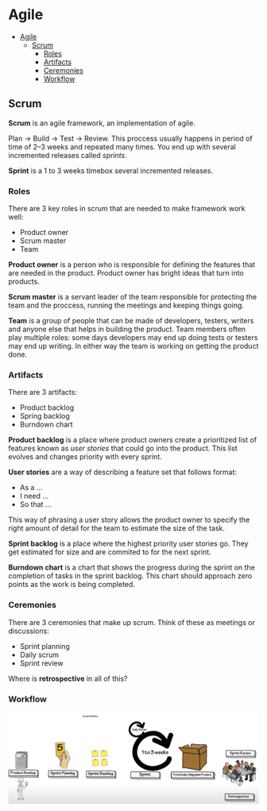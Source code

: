 # Agile

- [Agile](#agile)
  - [Scrum](#scrum)
    - [Roles](#roles)
    - [Artifacts](#artifacts)
    - [Ceremonies](#ceremonies)
    - [Workflow](#workflow)

## Scrum

**Scrum** is an agile framework, an implementation of agile.

Plan -> Build -> Test -> Review. This proccess usually happens in period of time of 2–3 weeks and repeated many times. You end up with several incremented releases called *sprints*.

**Sprint** is a 1 to 3 weeks timebox several incremented releases.

### Roles

There are 3 key roles in scrum that are needed to make framework work well:

- Product owner
- Scrum master
- Team

**Product owner** is a person who is responsible for defining the features that are needed in the product. Product owner has bright ideas that turn into products.

**Scrum master** is a servant leader of the team responsible for protecting the team and the proccess, running the meetings and keeping things going.

**Team** is a group of people that can be made of developers, testers, writers and anyone else that helps in building the product. Team members often play multiple roles: some days developers may end up doing tests or testers may end up writing. In either way the team is working on getting the product done.

### Artifacts

There are 3 artifacts:

- Product backlog
- Spring backlog
- Burndown chart

**Product backlog** is a place where product owners create a prioritized list of features known as *user stories* that could go into the product. This list evolves and changes priority with every sprint.

**User stories** are a way of describing a feature set that follows format:

- As a ...
- I need ...
- So that ...

This way of phrasing a user story allows the product owner to specify the right amount of detail for the team to estimate the size of the task.

**Sprint backlog** is a place where the highest priority user stories go. They get estimated for size and are commited to for the next sprint.

**Burndown chart** is a chart that shows the progress during the sprint on the completion of tasks in the sprint backlog. This chart should approach zero points as the work is being completed.

### Ceremonies

There are 3 ceremonies that make up scrum. Think of these as meetings or discussions:

- Sprint planning
- Daily scrum
- Sprint review

Where is **retrospective** in all of this?

### Workflow

<img src="scrum%20backlog.jpg" />
